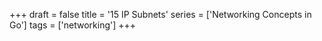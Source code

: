+++
draft = false
title = '15 IP Subnets'
series = ['Networking Concepts in Go']
tags = ['networking']
+++